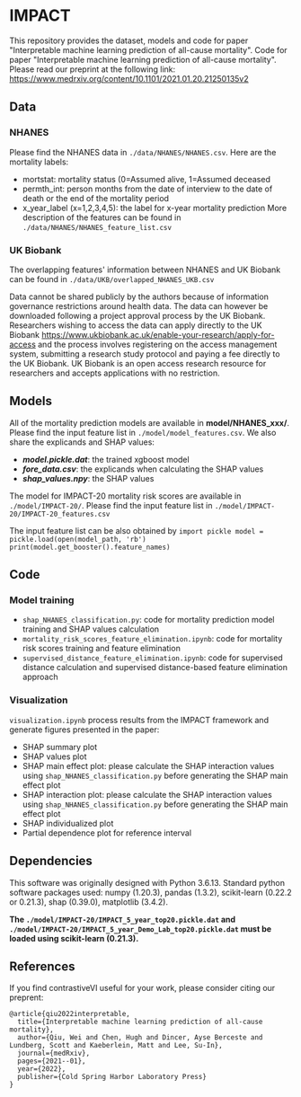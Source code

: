 # IMPACT
This repository provides the dataset, models and code for paper "Interpretable machine learning prediction of all-cause mortality".
Code for paper "Interpretable machine learning prediction of all-cause mortality". Please read our preprint at the following link: https://www.medrxiv.org/content/10.1101/2021.01.20.21250135v2


## Data

### NHANES
Please find the NHANES data in `./data/NHANES/NHANES.csv`.
Here are the mortality labels:
- mortstat: mortality status (0=Assumed alive, 1=Assumed deceased
- permth_int: person months from the date of interview to the date of death or the end of the mortality period
- x_year_label (x=1,2,3,4,5): the label for x-year mortality prediction
More description of the features can be found in `./data/NHANES/NHANES_feature_list.csv`

### UK Biobank
The overlapping features' information between NHANES and UK Biobank can be found in `./data/UKB/overlapped_NHANES_UKB.csv`

Data cannot be shared publicly by the authors because of information governance restrictions around health data. The data can however be downloaded following a project approval process by the UK Biobank. Researchers wishing to access the data can apply directly to the UK Biobank https://www.ukbiobank.ac.uk/enable-your-research/apply-for-access and the process involves registering on the access management system, submitting a research study protocol and paying a fee directly to the UK Biobank. UK Biobank is an open access research resource for researchers and accepts applications with no restriction.

## Models
All of the mortality prediction models are available in **model/NHANES_xxx/**. Please find the input feature list in `./model/model_features.csv`. We also share the explicands and SHAP values:
- **_model.pickle.dat_**: the trained xgboost model
- **_fore_data.csv_**: the explicands when calculating the SHAP values
- **_shap_values.npy_**: the SHAP values

The model for IMPACT-20 mortality risk scores are available in `./model/IMPACT-20/`. Please find the input feature list in `./model/IMPACT-20/IMPACT-20_features.csv`

The input feature list can be also obtained by
    ```
    import pickle
    model = pickle.load(open(model_path, 'rb')
    print(model.get_booster().feature_names)
    ```
## Code
### Model training
- `shap_NHANES_classification.py`: code for mortality prediction model training and SHAP values calculation
- `mortality_risk_scores_feature_elimination.ipynb`: code for mortality risk scores training and feature elimination
- `supervised_distance_feature_elimination.ipynb`: code for supervised distance calculation and supervised distance-based feature elimination approach
### Visualization
`visualization.ipynb` process results from the IMPACT framework and generate figures presented in the paper:
- SHAP summary plot
- SHAP values plot
- SHAP main effect plot: please calculate the SHAP interaction values using `shap_NHANES_classification.py` before generating the SHAP main effect plot
- SHAP interaction plot: please calculate the SHAP interaction values using `shap_NHANES_classification.py` before generating the SHAP main effect plot
- SHAP individualized plot
- Partial dependence plot for reference interval

## Dependencies 

This software was originally designed with Python 3.6.13. Standard python software packages used: numpy (1.20.3), pandas (1.3.2), scikit-learn (0.22.2 or 0.21.3), shap (0.39.0), matplotlib (3.4.2).

**The `./model/IMPACT-20/IMPACT_5_year_top20.pickle.dat` and `./model/IMPACT-20/IMPACT_5_year_Demo_Lab_top20.pickle.dat` must be loaded using scikit-learn (0.21.3).**

## References

If you find contrastiveVI useful for your work, please consider citing our preprent:

```
@article{qiu2022interpretable,
  title={Interpretable machine learning prediction of all-cause mortality},
  author={Qiu, Wei and Chen, Hugh and Dincer, Ayse Berceste and Lundberg, Scott and Kaeberlein, Matt and Lee, Su-In},
  journal={medRxiv},
  pages={2021--01},
  year={2022},
  publisher={Cold Spring Harbor Laboratory Press}
}
```
